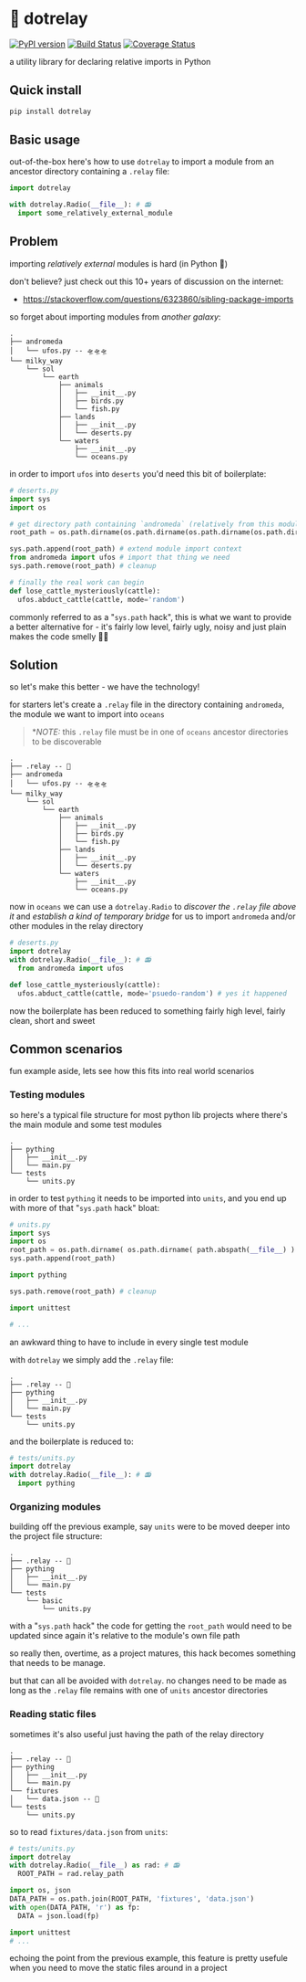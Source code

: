# 📡 dotrelay
[![PyPI version](https://badge.fury.io/py/dotrelay.svg)](https://badge.fury.io/py/dotrelay)
[![Build Status](https://travis-ci.com/json2d/dotrelay.svg?branch=main)](https://travis-ci.com/json2d/dotrelay) [![Coverage Status](https://coveralls.io/repos/github/json2d/dotrelay/badge.svg?branch=main)](https://coveralls.io/github/json2d/dotrelay?branch=main)

a utility library for declaring relative imports in Python

## Quick install
```bash
pip install dotrelay
```

## Basic usage
out-of-the-box here's how to use `dotrelay` to import a module from an ancestor directory containing a `.relay` file:

```py
import dotrelay

with dotrelay.Radio(__file__): # 📻
  import some_relatively_external_module
```

## Problem

importing _relatively external_ modules is hard (in Python 🐍)

don't believe? just check out this 10+ years of discussion on the internet:
- https://stackoverflow.com/questions/6323860/sibling-package-imports


so forget about importing modules from _another galaxy_:

```
.
├── andromeda
│   └── ufos.py -- 🛸🛸🛸
└── milky_way
    └── sol
        └── earth
            ├── animals
            │   ├── __init__.py
            │   ├── birds.py
            │   └── fish.py
            ├── lands
            │   ├── __init__.py
            │   └── deserts.py
            └── waters
                ├── __init__.py
                └── oceans.py
```

in order to import `ufos` into `deserts` you'd need this bit of boilerplate:

```py
# deserts.py
import sys
import os

# get directory path containing `andromeda` (relatively from this module's file path)
root_path = os.path.dirname(os.path.dirname(os.path.dirname(os.path.dirname(os.path.dirname(os.path.abspath(__file__) ) ) ) ) ) 

sys.path.append(root_path) # extend module import context 
from andromeda import ufos # import that thing we need
sys.path.remove(root_path) # cleanup 

# finally the real work can begin
def lose_cattle_mysteriously(cattle):
  ufos.abduct_cattle(cattle, mode='random')

```

commonly referred to as a "`sys.path` hack", this is what we want to provide a better alternative for - it's fairly low level, fairly ugly, noisy and just plain makes the code smelly 👃🏽



## Solution

so let's make this better - we have the technology!

for starters let's create a `.relay` file in the directory containing `andromeda`, the module we want to import into `oceans`

> **_NOTE:_* this `.relay` file must be in one of `oceans` ancestor directories to be discoverable

```
.
├── .relay -- 📡
├── andromeda
│   └── ufos.py -- 🛸🛸🛸
└── milky_way
    └── sol
        └── earth
            ├── animals
            │   ├── __init__.py
            │   ├── birds.py
            │   └── fish.py
            ├── lands
            │   ├── __init__.py
            │   └── deserts.py
            └── waters
                ├── __init__.py
                └── oceans.py
```

now in `oceans` we can use a `dotrelay.Radio` to _discover the `.relay` file above it_ and _establish a kind of temporary bridge_ for us to import `andromeda` and/or other modules in the relay directory

```py
# deserts.py
import dotrelay
with dotrelay.Radio(__file__): # 📻
  from andromeda import ufos

def lose_cattle_mysteriously(cattle):
  ufos.abduct_cattle(cattle, mode='psuedo-random') # yes it happened
```

now the boilerplate has been reduced to something fairly high level, fairly clean, short and sweet

## Common scenarios
fun example aside, lets see how this fits into real world scenarios
### Testing modules
so here's a typical file structure for most python lib projects where there's the main module and some test modules

```
.
├── pything
│   ├── __init__.py
│   └── main.py
└── tests
    └── units.py
```

in order to test `pything` it needs to be imported into `units`, and you end up with more of that "`sys.path` hack" bloat:

```py
# units.py
import sys
import os
root_path = os.path.dirname( os.path.dirname( path.abspath(__file__) ) ) # the directory that contains pything
sys.path.append(root_path)

import pything

sys.path.remove(root_path) # cleanup

import unittest

# ...
```

an awkward thing to have to include in every single test module

with `dotrelay` we simply add the `.relay` file:

```
.
├── .relay -- 📡
├── pything
│   ├── __init__.py
│   └── main.py
└── tests
    └── units.py
```

and the boilerplate is reduced to:

```py
# tests/units.py
import dotrelay
with dotrelay.Radio(__file__): # 📻
  import pything
```

### Organizing modules

building off the previous example, say `units` were to be moved deeper into the project file structure:

```
.
├── .relay -- 📡
├── pything
│   ├── __init__.py
│   └── main.py
└── tests
    └── basic
        └── units.py
```

with a "`sys.path` hack" the code for getting the `root_path` would need to be updated since again it's relative to the module's own file path

so really then, overtime, as a project matures, this hack becomes something that needs to be manage. 

but that can all be avoided with `dotrelay`. no changes need to be made as long as the `.relay` file remains with one of `units` ancestor directories

### Reading static files

sometimes it's also useful just having the path of the relay directory

```
.
├── .relay -- 📡
├── pything
│   ├── __init__.py
│   └── main.py
└── fixtures
│   └── data.json -- 📝
└── tests
    └── units.py
```

so to read `fixtures/data.json` from `units`:

```py
# tests/units.py
import dotrelay
with dotrelay.Radio(__file__) as rad: # 📻
  ROOT_PATH = rad.relay_path

import os, json
DATA_PATH = os.path.join(ROOT_PATH, 'fixtures', 'data.json')
with open(DATA_PATH, 'r') as fp: 
  DATA = json.load(fp)

import unittest
# ...
```

echoing the point from the previous example, this feature is pretty usefule when you need to move the static files around in a project



